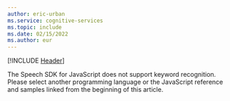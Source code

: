 ```yaml
---
author: eric-urban
ms.service: cognitive-services
ms.topic: include
ms.date: 02/15/2022
ms.author: eur
---
```


[!INCLUDE [Header](../../common/javascript.md)]

The Speech SDK for JavaScript does not support keyword recognition. Please select another programming language or the JavaScript reference and samples linked from the beginning of this article. 
